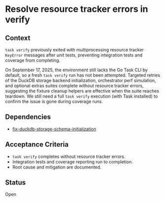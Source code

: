 # Resolve resource tracker errors in verify

## Context
`task verify` previously exited with multiprocessing resource tracker
`KeyError` messages after unit tests, preventing integration tests and
coverage from completing.

On September 17, 2025, the environment still lacks the Go Task CLI by default,
so a fresh `task verify` run has not been attempted. Targeted retries of the
DuckDB storage backend initialization, orchestrator perf simulation, and
optional extras suites complete without resource tracker errors, suggesting
the fixture cleanup helpers are effective when the suite reaches teardown.
We still need a full `task verify` execution (with Task installed) to confirm
the issue is gone during coverage runs.

## Dependencies
- [fix-duckdb-storage-schema-initialization](
  ../archive/fix-duckdb-storage-schema-initialization.md)

## Acceptance Criteria
- `task verify` completes without resource tracker errors.
- Integration tests and coverage reporting run to completion.
- Root cause and mitigation are documented.

## Status
Open
